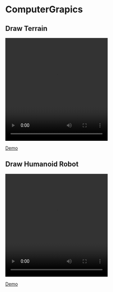 # ComputerGrapics

## Draw Terrain
<video width="320" height="320" controls>
  <source src="terrain_demo.webm" type="video/webm">
</video>

[Demo](terrain_demo.webm)

## Draw Humanoid Robot

<video width="320" height="320" controls>
  <source src="humanoid_demo.webm" type="video/webm">
</video>

[Demo](humanoid_demo.webm)
